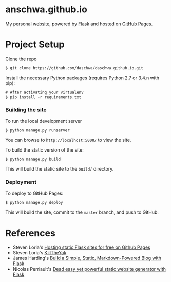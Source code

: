 anschwa.github.io
=================

My personal [website](http://daschwa.github.io/), powered by [Flask](http://flask.pocoo.org/) and hosted on [GitHub Pages](https://pages.github.com/).


# Project Setup

Clone the repo

```
$ git clone https://github.com/daschwa/daschwa.github.io.git
```

Install the necessary Python packages (requires Python 2.7 or 3.4.n with pip):

```
# After activating your virtualenv
$ pip install -r requirements.txt
```

### Building the site

To run the local development server

```
$ python manage.py runserver
```

You can browse to `http://localhost:5000/` to view the site.

To build the static version of the site:

```
$ python manage.py build
```

This will build the static site to the `build/` directory.

### Deployment

To deploy to GitHub Pages:

```
$ python manage.py deploy
```

This will build the site, commit to the `master` branch, and push to GitHub.
    
# References
- Steven Loria's [Hosting static Flask sites for free on Github Pages](http://stevenloria.com/hosting-static-flask-sites-for-free-on-github-pages/)
- Steven Loria's [KillTheYak](http://github.com/killtheyak/killtheyak)
- James Harding's [Build a Simple, Static, Markdown-Powered Blog with Flask](http://www.jamesharding.ca/posts/simple-static-markdown-blog-in-flask/)
- Nicolas Perriault's [Dead easy yet powerful static website generator with Flask](https://nicolas.perriault.net/code/2012/dead-easy-yet-powerful-static-website-generator-with-flask/)
